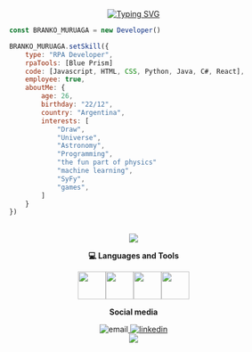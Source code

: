 
<div align="center">
<a href="https://git.io/typing-svg"><img src="https://readme-typing-svg.demolab.com?font=Fira+Code&duration=3000&pause=1000&color=F7A915&center=true&vCenter=true&random=false&width=435&lines=Hi!+I'm+Branko+Muruaga" alt="Typing SVG" /></a>
</div>

```javascript
    const BRANKO_MURUAGA = new Developer()

    BRANKO_MURUAGA.setSkill({
        type: "RPA Developer",
        rpaTools: [Blue Prism]
        code: [Javascript, HTML, CSS, Python, Java, C#, React],
        employee: true,
        aboutMe: {
            age: 26,
            birthday: "22/12",
            country: "Argentina",
            interests: [
                "Draw",
                "Universe",
                "Astronomy",
                "Programming",
                "the fun part of physics"
                "machine learning",
                "SyFy",
                "games",
            ]
        }
    })
```



  
<div align="center">
<br>

<img  src="https://github-readme-stats.vercel.app/api?username=BrankoMuruaga&&show_icons=true&theme=radical"/>

<br>
<p><b>💻 Languages and Tools</b></p>
<img src="https://media3.giphy.com/media/ln7z2eWriiQAllfVcn/200w.webp" width="50"></a><img src="https://i.giphy.com/media/LMt9638dO8dftAjtco/200.webp"   width="50"><img src="https://i.giphy.com/media/eNAsjO55tPbgaor7ma/200w.webp" width="50"><img src="https://i.giphy.com/media/IdyAQJVN2kVPNUrojM/200.webp" width="50">

<br>
<p><b>Social media</b></p>
<img src="https://img.icons8.com/color/40/000000/gmail.png" alt="email"/><a href="mailto:muruagabranko253@gmail.com">
<a href="https://www.linkedin.com/in/branko-muruaga-17b332249/"><img src="https://img.icons8.com/color/40/000000/linkedin.png" alt="linkedin"/></a>


<br>

<img  src="https://views.whatilearened.today/views/github/BrankoMuruaga/BrankoMuruaga.svg?cache=remove"/>
</div>